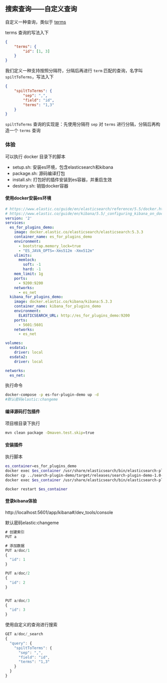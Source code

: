 

## 搜索查询——自定义查询



自定义一种查询，类似于 [terms](https://www.elastic.co/guide/en/elasticsearch/reference/5.5/query-dsl-terms-query.html)

terms 查询的写法入下

```json
{
    "terms": {
        "id": [1, 3]
    }
}
```



我们定义一种支持按照分隔符，分隔后再进行 `term` 匹配的查询，名字叫 `spiltToTerms`，写法入下

```json
{
    "spiltToTerms": {
        "sep": ",",
        "field": "id",
        "terms": "1,3"
    }
}
```

`spiltToTerms` 查询的实现是：先使用分隔符 `sep` 对 `terms` 进行分隔，分隔后再构造一个 `terms` 查询



### 体验

可以执行 docker 目录下的脚本

- setup.sh: 安装es环境，包含elasticsearch和kibana
- package.sh: 源码编译打包
- install.sh: 打包好的插件安装到es容器，并重启生效
- destory.sh: 销毁docker容器


#### 使用docker安装es环境

```yaml
# https://www.elastic.co/guide/en/elasticsearch/reference/5.5/docker.html
# https://www.elastic.co/guide/en/kibana/5.5/_configuring_kibana_on_docker.html
version: '2'
services:
  es_for_plugins_demo:
    image: docker.elastic.co/elasticsearch/elasticsearch:5.3.3
    container_name: es_for_plugins_demo
    environment:
      - bootstrap.memory_lock=true
      - "ES_JAVA_OPTS=-Xms512m -Xmx512m"
    ulimits:
      memlock:
        soft: -1
        hard: -1
    mem_limit: 1g
    ports:
      - 9200:9200
    networks:
      - es_net
  kibana_for_plugins_demo:
    image: docker.elastic.co/kibana/kibana:5.3.3
    container_name: kibana_for_plugins_demo
    environment:
      ELASTICSEARCH_URL: http://es_for_plugins_demo:9200
    ports:
      - 5601:5601
    networks:
      - es_net

volumes:
  esdata1:
    driver: local
  esdata2:
    driver: local

networks:
  es_net:

```



执行命令

```bash
docker-compose -p es-for-plugin-demo up -d
#默认密码elastic:changeme
```



#### 编译源码打包插件

项目根目录下执行

```bash
mvn clean package -Dmaven.test.skip=true
```



#### 安装插件

执行脚本

```bash
es_container=es_for_plugins_demo
docker exec $es_container /usr/share/elasticsearch/bin/elasticsearch-plugin remove es-plugin-search-demo
docker cp ../search-plugin-demo/target/releases/search-plugin-demo-1.0-SNAPSHOT.zip $es_container:/usr/share/elasticsearch/search-plugin-demo-1.0-SNAPSHOT.zip
docker exec $es_container /usr/share/elasticsearch/bin/elasticsearch-plugin install file:///usr/share/elasticsearch/search-plugin-demo-1.0-SNAPSHOT.zip

docker restart $es_container

```



#### 登录kibana体验

http://localhost:5601/app/kibana#/dev_tools/console

默认密码elastic:changeme



```javascript
# 创建索引
PUT a

# 添加数据
PUT a/doc/1
{
  "id": 1
}

PUT a/doc/2
{
  "id": 2
}


PUT a/doc/3
{
  "id": 3
}

```



使用自定义的查询进行搜索

```javascript
GET a/doc/_search
{
  "query": {
    "spiltToTerms": {
      "sep": ",",
      "field": "id",
      "terms": "1,3"
    }
  }
}
```



